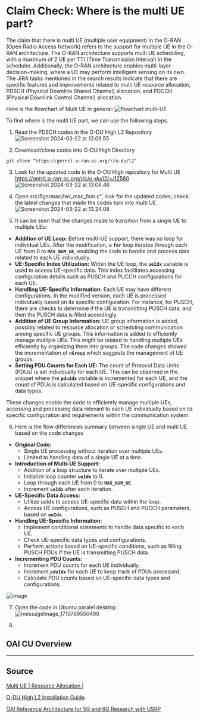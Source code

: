# Claim Check: Where is the multi UE part?
The claim that there is multi UE (multiple user equipment) in the O-RAN (Open Radio Access Network) refers to the support for multiple UE in the O-RAN architecture. The O-RAN architecture supports multi UE scheduling, with a maximum of 2 UE per TTI (Time Transmission Interval) in the scheduler. Additionally, the O-RAN architecture enables multi-layer decision-making, where a UE may perform intelligent sensing on its own. The JIRA tasks mentioned in the search results indicate that there are specific features and improvements related to multi UE resource allocation, PDSCH (Physical Downlink Shared Channel) allocation, and PDCCH (Physical Downlink Control Channel) allocation. 

Here is the flowchart of Multi UE in general:
![flowchart multi-UE](https://hackmd.io/_uploads/H1Go0550a.png)



To find where is the multi UE part, we can use the following steps.


1. Read the PDSCH codes in the O-DU High L2 Repository
![Screenshot 2024-03-22 at 13.09.55](https://hackmd.io/_uploads/r1ZaxscAp.png)


2. Download/clone codes into O-DU High Directory
```
git clone “https://gerrit.o-ran-sc.org/r/o-du/l2”
```
3. Look for the updated code in the O-DU High repository for Multi UE
https://gerrit.o-ran-sc.org/r/c/o-du/l2/+/12580
![Screenshot 2024-03-22 at 13.08.46](https://hackmd.io/_uploads/SylKxs5C6.png)

4. Open src/5gnrmac/lwr_mac_fsm.c", look for the updated codes, check the latest changes that made the codes turn into multi UE
![Screenshot 2024-03-22 at 13.24.08](https://hackmd.io/_uploads/BymXNs9Ca.png)

5. It can be seen that the changes made to transition from a single UE to multiple UEs:

- **Addition of UE Loop:**
Before multi-UE support, there was no loop for individual UEs. After the modification, a **`for`** loop iterates through each UE from 0 to **`MAX_NUM_UE`**, enabling the code to handle and process data related to each UE individually.
- **UE-Specific Index Utilization:**
Within the UE loop, the **`ueIdx`** variable is used to access UE-specific data. This index facilitates accessing configuration details such as PUSCH and PUCCH configurations for each UE.
- **Handling UE-Specific Information:**
Each UE may have different configurations. In the modified version, each UE is processed individually based on its specific configuration. For instance, for PUSCH, there are checks to determine if the UE is transmitting PUSCH data, and then the PUSCH data is filled accordingly.
- **Addition of UE Group Information:**
UE group information is added, possibly related to resource allocation or scheduling communication among specific UE groups. This information is added to efficiently manage multiple UEs. This might be related to handling multiple UEs efficiently by organizing them into groups. The code changes showed the incrementation of **`nGroup`** which suggests the management of UE groups.
- **Setting PDU Counts for Each UE:**
The count of Protocol Data Units (PDUs) is set individually for each UE. This can be observed in the snippet where the **`pduIdx`** variable is incremented for each UE, and the count of PDUs is calculated based on UE-specific configurations and data types.

These changes enable the code to efficiently manage multiple UEs, accessing and processing data relevant to each UE individually based on its specific configuration and requirements within the communication system.

6. Here is the flow differences summary between single UE and multi UE based on the code changes
- **Original Code:**
    - Single UE processing without iteration over multiple UEs.
    - Limited to handling data of a single UE at a time.
- **Introduction of Multi-UE Support:**
    - Addition of a loop structure to iterate over multiple UEs.
    - Initialize loop counter **`ueIdx`** to 0.
    - Loop through each UE from 0 to **`MAX_NUM_UE`**.
    - Increment **`ueIdx`** after each iteration.
- **UE-Specific Data Access:**
    - Utilize ueIdx to access UE-specific data within the loop.
    - Access UE configurations, such as PUSCH and PUCCH parameters, based on **`ueIdx`**.
- **Handling UE-Specific Information:**
    - Implement conditional statements to handle data specific to each UE.
    - Check UE-specific data types and configurations.
    - Perform actions based on UE-specific conditions, such as filling PUSCH PDUs if the UE is transmitting PUSCH data.
- **Incrementing PDU Counts:**
    - Increment PDU counts for each UE individually.
    - Increment **`pduIdx`** for each UE to keep track of PDUs processed.
    - Calculate PDU counts based on UE-specific data types and configurations.

![image](https://hackmd.io/_uploads/SJcE6sqAa.png)

7. Open the code in Ubuntu paralel desktop
![messageImage_1710769550490](https://hackmd.io/_uploads/H11IAq50a.jpg)



7. 

OAI CU Overview
---

---
Source
---
[Multi UE | Resource Allocation | ](https://jira.o-ran-sc.org/browse/ODUHIGH-540)

[O-DU High L2 Installation Guide](https://docs.o-ran-sc.org/projects/o-ran-sc-o-du-l2/en/latest/installation-guide.html#compilation)

[OAI Reference Architecture for 5G and 6G Research with USRP](https://kb.ettus.com/OAI_Reference_Architecture_for_5G_and_6G_Research_with_USRP)